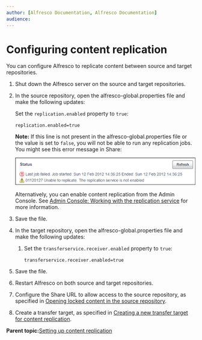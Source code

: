 ```yaml
---
author: [Alfresco Documentation, Alfresco Documentation]
audience: 
---
```


# Configuring content replication

You can configure Alfresco to replicate content between source and target repositories.

1.  Shut down the Alfresco server on the source and target repositories.

2.  In the source repository, open the alfresco-global.properties file and make the following updates:

    Set the `replication.enabled` property to `true`:

    ```
    replication.enabled=true
    ```

    **Note:** If this line is not present in the alfresco-global.properties file or the value is set to `false`, you will not be able to run any replication jobs. You might see this error message in Share:

    ![](../images/replicate.png)

    Alternatively, you can enable content replication from the Admin Console. See [Admin Console: Working with the replication service](../concepts/adminconsole-replication-config.md) for more information.

3.  Save the file.

4.  In the target repository, open the alfresco-global.properties file and make the following updates:

    1.  Set the `transferservice.receiver.enabled` property to `true`:

        ```
        transferservice.receiver.enabled=true
        ```

5.  Save the file.

6.  Restart Alfresco on both source and target repositories.

7.  Configure the Share URL to allow access to the source repository, as specified in [Opening locked content in the source repository](adminconsole-replication-lockedcontent.md).

8.  Create a transfer target, as specified in [Creating a new transfer target for content replication](adminconsole-replication-transfertarget.md).


**Parent topic:**[Setting up content replication](../concepts/admintools-replication-config.md)

